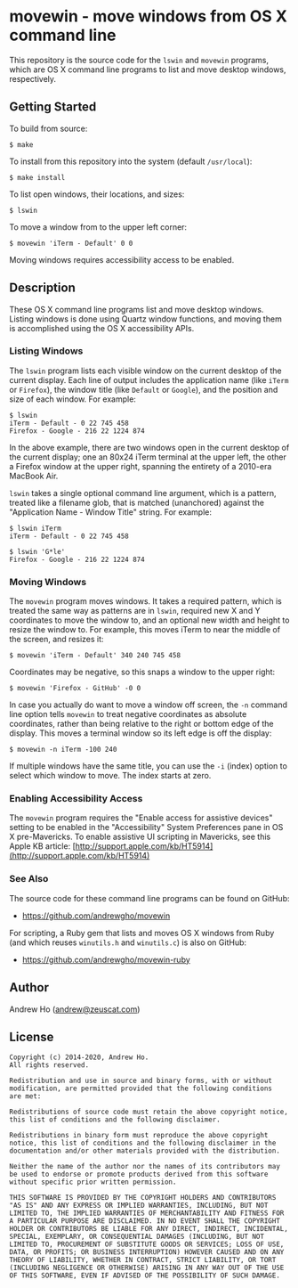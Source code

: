 movewin - move windows from OS X command line
=============================================

This repository is the source code for the `lswin` and `movewin`
programs, which are OS X command line programs to list and move desktop
windows, respectively.

Getting Started
---------------

To build from source:

    $ make

To install from this repository into the system (default `/usr/local`):

    $ make install

To list open windows, their locations, and sizes:

    $ lswin

To move a window from to the upper left corner:

    $ movewin 'iTerm - Default' 0 0

Moving windows requires accessibility access to be enabled.

Description
-----------

These OS X command line programs list and move desktop windows. Listing
windows is done using Quartz window functions, and moving them is
accomplished using the OS X accessibility APIs.

### Listing Windows

The `lswin` program lists each visible window on the current desktop
of the current display. Each line of output includes the application
name (like `iTerm` or `Firefox`), the window title (like `Default` or
`Google`), and the position and size of each window. For example:

    $ lswin
    iTerm - Default - 0 22 745 458
    Firefox - Google - 216 22 1224 874

In the above example, there are two windows open in the current desktop
of the current display; one an 80x24 iTerm terminal at the upper left,
the other a Firefox window at the upper right, spanning the entirety of
a 2010-era MacBook Air.

`lswin` takes a single optional command line argument, which is a
pattern, treated like a filename glob, that is matched (unanchored)
against the "Application Name - Window Title" string. For example:

    $ lswin iTerm
    iTerm - Default - 0 22 745 458

    $ lswin 'G*le'
    Firefox - Google - 216 22 1224 874

### Moving Windows

The `movewin` program moves windows. It takes a required pattern, which
is treated the same way as patterns are in `lswin`, required new X and Y
coordinates to move the window to, and an optional new width and height
to resize the window to. For example, this moves iTerm to near the
middle of the screen, and resizes it:

    $ movewin 'iTerm - Default' 340 240 745 458

Coordinates may be negative, so this snaps a window to the upper right:

    $ movewin 'Firefox - GitHub' -0 0

In case you actually do want to move a window off screen, the `-n`
command line option tells `movewin` to treat negative coordinates as
absolute coordinates, rather than being relative to the right or bottom
edge of the display. This moves a terminal window so its left edge is
off the display:

    $ movewin -n iTerm -100 240

If multiple windows have the same title, you can use the `-i` (index)
option to select which window to move. The index starts at zero.

### Enabling Accessibility Access

The `movewin` program requires the "Enable access for assistive devices"
setting to be enabled in the "Accessibility" System Preferences pane in
OS X pre-Mavericks. To enable assistive UI scripting in Mavericks, see
this Apple KB article:
[http://support.apple.com/kb/HT5914](http://support.apple.com/kb/HT5914)

### See Also

The source code for these command line programs can be found on GitHub:

* https://github.com/andrewgho/movewin

For scripting, a Ruby gem that lists and moves OS X windows from Ruby
(and which reuses `winutils.h` and `winutils.c`) is also on GitHub:

* https://github.com/andrewgho/movewin-ruby

Author
------

Andrew Ho (<andrew@zeuscat.com>)

License
-------

    Copyright (c) 2014-2020, Andrew Ho.
    All rights reserved.
    
    Redistribution and use in source and binary forms, with or without
    modification, are permitted provided that the following conditions
    are met:
    
    Redistributions of source code must retain the above copyright notice,
    this list of conditions and the following disclaimer.
    
    Redistributions in binary form must reproduce the above copyright
    notice, this list of conditions and the following disclaimer in the
    documentation and/or other materials provided with the distribution.
    
    Neither the name of the author nor the names of its contributors may
    be used to endorse or promote products derived from this software
    without specific prior written permission.
    
    THIS SOFTWARE IS PROVIDED BY THE COPYRIGHT HOLDERS AND CONTRIBUTORS
    "AS IS" AND ANY EXPRESS OR IMPLIED WARRANTIES, INCLUDING, BUT NOT
    LIMITED TO, THE IMPLIED WARRANTIES OF MERCHANTABILITY AND FITNESS FOR
    A PARTICULAR PURPOSE ARE DISCLAIMED. IN NO EVENT SHALL THE COPYRIGHT
    HOLDER OR CONTRIBUTORS BE LIABLE FOR ANY DIRECT, INDIRECT, INCIDENTAL,
    SPECIAL, EXEMPLARY, OR CONSEQUENTIAL DAMAGES (INCLUDING, BUT NOT
    LIMITED TO, PROCUREMENT OF SUBSTITUTE GOODS OR SERVICES; LOSS OF USE,
    DATA, OR PROFITS; OR BUSINESS INTERRUPTION) HOWEVER CAUSED AND ON ANY
    THEORY OF LIABILITY, WHETHER IN CONTRACT, STRICT LIABILITY, OR TORT
    (INCLUDING NEGLIGENCE OR OTHERWISE) ARISING IN ANY WAY OUT OF THE USE
    OF THIS SOFTWARE, EVEN IF ADVISED OF THE POSSIBILITY OF SUCH DAMAGE.
